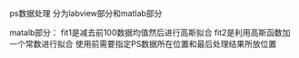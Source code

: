 ps数据处理
分为labview部分和matlab部分

matalb部分：
fit1是减去前100数据均值然后进行高斯拟合
fit2是利用高斯函数加一个常数进行拟合
使用前需要指定PS数据所在位置和最后处理结果所放位置

